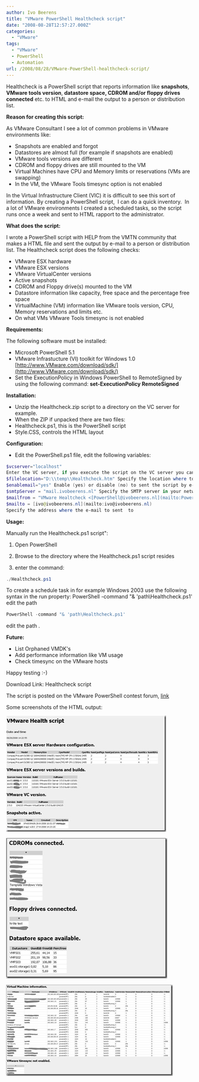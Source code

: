 ```yaml
---
author: Ivo Beerens
title: "VMware PowerShell Healthcheck script"
date: "2008-08-28T12:57:27.000Z"
categories: 
  - "VMware"
tags: 
  - "VMware"
  - PowerShell
  - Automation
url: /2008/08/28/VMware-PowerShell-healthcheck-script/
---
```


Healthcheck is a PowerShell script that reports information like **snapshots**, **VMware tools version**, **datastore space, CDROM and/or floppy drives connected** etc. to HTML and e-mail the output to a person or distribution list.

**Reason for creating this script:**

As VMware Consultant I see a lot of common problems in VMware environments like:
- Snapshots are enabled and forgot
- Datastores are almost full (for example if snapshots are enabled)
- VMware tools versions are different
- CDROM and floppy drives are still mounted to the VM
- Virtual Machines have CPU and Memory limits or reservations (VMs are swapping)
- In the VM, the VMware Tools timesync option is not enabled

In the Virtual Infrastructure Client (VIC) it is difficult to see this sort of information. By creating a PowerShell script,  I can do a quick inventory.  In a lot of VMware environments I created a scheduled tasks, so the script runs once a week and sent to HTML rapport to the administrator.

**What does the script:**

I wrote a PowerShell script with HELP from the VMTN community that makes a HTML file and sent the output by e-mail to a person or distribution list. The Healthcheck script does the following checks:
- VMware ESX hardware
- VMware ESX versions
- VMware VirtualCenter versions
- Active snapshots
- CDROM and Floppy drive(s) mounted to the VM
- Datastore information like capacity, free space and the percentage free space
- VirtualMachine (VM) information like VMware tools version, CPU, Memory reservations and limits etc.
- On what VMs VMware Tools timesync is not enabled

**Requirements:**

The following software must be installed:
- Microsoft PowerShell 5.1
- VMware Infrastucture (VI) toolkit for Windows 1.0 [http://www.VMware.com/download/sdk/](http://www.VMware.com/download/sdk/)
- Set the ExecutionPolicy in Windows PowerShell to RemoteSigned by using the following command:
**set-ExecutionPolicy RemoteSigned**

**Installation:**
- Unzip the Healthcheck.zip script to a directory on the VC server for example.
- When the ZIP if unpacked there are two files:
- Healthcheck.ps1, this is the PowerShell script
- Style.CSS, controls the HTML layout

**Configuration:**

- Edit the PowerShell.ps1 file, edit the following variables:
```PowerShell
$vcserver="localhost"
Enter the VC server, if you execute the script on the VC server you can use the localhost name
$filelocation="D:\\temp\\Healthcheck.htm" Specify the location where to store the HTML output
$enablemail="yes" Enable (yes) or disable (no) to sent the script by e-mail
$smtpServer = "mail.ivobeerens.nl" Specify the SMTP server in your network
$mailfrom = "VMware Healtcheck <[PowerShell@ivobeerens.nl](mailto:PowerShell@ivobeerens.nl)\>" Specify the from field
$mailto = [ivo@ivobeerens.nl](mailto:ivo@ivobeerens.nl)
Specify the address where the e-mail to sent  to
```

**Usage:**

Manually run the Healthcheck.ps1 script":

1. Open PowerShell

2. Browse to the directory where the Healthcheck.ps1 script resides

3. enter the command:
```PowerShell
./Healthcheck.ps1
```
To create a schedule task in for example Windows 2003 use the following syntax in the run property: PowerShell -command "& 'path\Healthcheck.ps1' edit the path
```PowerShell
PowerShell -command "& 'path\Healthcheck.ps1'
```
edit the path .

**Future:**

- List Orphaned VMDK's
- Add performance information like VM usage
- Check timesync on the VMware hosts

Happy testing :-)

Download Link: Healthcheck script

The script is posted on the VMware PowerShell contest forum, [link](http://communities.VMware.com/message/1036432)

Some screenshots of the HTML output:

[![1JPG](images/1jpg-thumb.jpg)](images/1jpg.jpg)

 [![2](images/2-thumb.jpg)](images/2.jpg)

[![3](images/3-thumb.jpg)](images/3.jpg)



